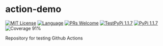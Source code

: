 # action-demo

<!-- [START BADGES] -->
<!-- Please keep comment here to allow auto update -->
[![MIT License](https://img.shields.io/badge/License-MIT-yellow.svg?style=for-the-badge)](https://github.com/dl1998/action-demo/blob/main/LICENSE)
[![Language](https://img.shields.io/badge/Language-Python-blue?style=for-the-badge&logo=python)](https://www.python.org/)
[![PRs Welcome](https://img.shields.io/badge/PRs-Welcome-brightgreen.svg?style=for-the-badge)](https://github.com/dl1998/action-demo/pulls)
[![TestPyPi 1.1.7](https://img.shields.io/badge/TestPyPi-1.1.7-brightgreen.svg?style=for-the-badge)](https://test.pypi.org/project/action-demo/)
[![PyPi 1.1.7](https://img.shields.io/badge/PyPi-1.1.7-brightgreen.svg?style=for-the-badge)](https://pypi.org/project/action-demo/)
![Coverage 91%](https://img.shields.io/badge/Coverage-91%-gray.svg?style=for-the-badge)
<!-- [END BADGES] -->

Repository for testing Github Actions
